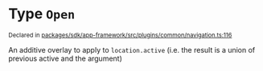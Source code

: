 # Type `Open`
<sub>Declared in [packages/sdk/app-framework/src/plugins/common/navigation.ts:116](https://github.com/dxos/dxos/blob/516b7546a/packages/sdk/app-framework/src/plugins/common/navigation.ts#L116)</sub>


An additive overlay to apply to  `location.active`  (i.e. the result is a union of previous active and the argument)




